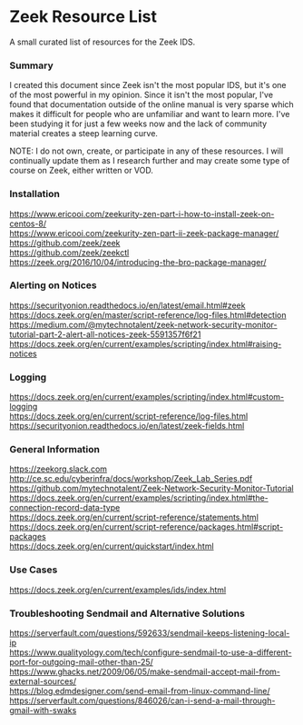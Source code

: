 # Zeek Resource List	

A small curated list of resources for the Zeek IDS. 



### Summary 

I created this document since Zeek isn't the most popular IDS, but it's one of the most powerful in my opinion. Since it isn't the most popular, I've found that documentation outside of the online manual is very sparse which makes it difficult for people who are unfamiliar and want to learn more. I've been studying it for just a few weeks now and the lack of community material creates a steep learning curve. 

NOTE: I do not own, create, or participate in any of these resources. I will continually update them as I research further and may create some type of course on Zeek, either written or VOD.  



### Installation

https://www.ericooi.com/zeekurity-zen-part-i-how-to-install-zeek-on-centos-8/ \
https://www.ericooi.com/zeekurity-zen-part-ii-zeek-package-manager/ \
https://github.com/zeek/zeek \
https://github.com/zeek/zeekctl \
https://zeek.org/2016/10/04/introducing-the-bro-package-manager/ 

### Alerting on Notices

https://securityonion.readthedocs.io/en/latest/email.html#zeek \
https://docs.zeek.org/en/master/script-reference/log-files.html#detection \
https://medium.com/@mytechnotalent/zeek-network-security-monitor-tutorial-part-2-alert-all-notices-zeek-5591357f6f21 \
https://docs.zeek.org/en/current/examples/scripting/index.html#raising-notices 

### Logging

https://docs.zeek.org/en/current/examples/scripting/index.html#custom-logging \
https://docs.zeek.org/en/current/script-reference/log-files.html \
https://securityonion.readthedocs.io/en/latest/zeek-fields.html

### General Information

https://zeekorg.slack.com \
http://ce.sc.edu/cyberinfra/docs/workshop/Zeek_Lab_Series.pdf \
https://github.com/mytechnotalent/Zeek-Network-Security-Monitor-Tutorial \
https://docs.zeek.org/en/current/examples/scripting/index.html#the-connection-record-data-type \
https://docs.zeek.org/en/current/script-reference/statements.html <br/>
https://docs.zeek.org/en/current/script-reference/packages.html#script-packages <br/>
https://docs.zeek.org/en/current/quickstart/index.html

### Use Cases

https://docs.zeek.org/en/current/examples/ids/index.html 

### Troubleshooting Sendmail and Alternative Solutions

https://serverfault.com/questions/592633/sendmail-keeps-listening-local-ip <br/>
https://www.qualityology.com/tech/configure-sendmail-to-use-a-different-port-for-outgoing-mail-other-than-25/ \
https://www.ghacks.net/2009/06/05/make-sendmail-accept-mail-from-external-sources/ \
https://blog.edmdesigner.com/send-email-from-linux-command-line/ \
https://serverfault.com/questions/846026/can-i-send-a-mail-through-gmail-with-swaks









